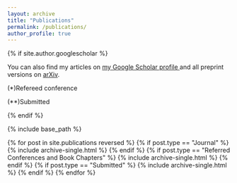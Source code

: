 ```yaml
---
layout: archive
title: "Publications"
permalink: /publications/
author_profile: true
---
```


{% if site.author.googlescholar %}
  <div class="wordwrap">You can also find my articles on <a href="{{site.author.googlescholar}}">my Google Scholar profile </a> and all preprint versions on <a href="https://arxiv.org/search/?query=ralihe&searchtype=all">arXiv</a>.
  <p>(*)Refereed conference</p>
  <p>(**)Submitted</p>   
  </div> 
{% endif %}

{% include base_path %}

{% for post in site.publications reversed %}
  {% if post.type == "Journal" %}
    {% include archive-single.html %}
  {% endif %}
  {% if post.type == "Referred Conferences and Book Chapters" %}
    {% include archive-single.html %}
  {% endif %}
  {% if post.type == "Submitted" %}
    {% include archive-single.html %}
  {% endif %}
{% endfor %}
